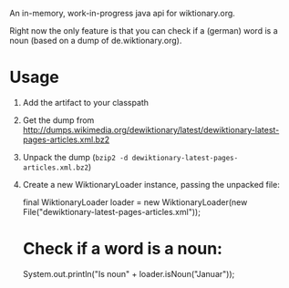 An in-memory, work-in-progress java api for wiktionary.org.

Right now the only feature is that you can check if a (german) word is a noun (based on a dump of de.wiktionary.org).

# Usage
1. Add the artifact to your classpath
2. Get the dump from http://dumps.wikimedia.org/dewiktionary/latest/dewiktionary-latest-pages-articles.xml.bz2
3. Unpack the dump (`bzip2 -d dewiktionary-latest-pages-articles.xml.bz2`)
4. Create a new WiktionaryLoader instance, passing the unpacked file:

    final WiktionaryLoader loader = new WiktionaryLoader(new File("dewiktionary-latest-pages-articles.xml"));
    # Check if a word is a noun:
    System.out.println("Is noun" + loader.isNoun("Januar"));

